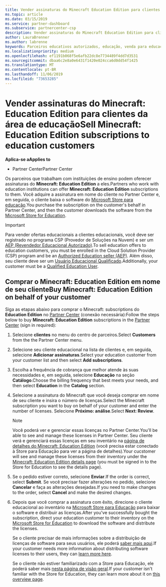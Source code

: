 ```yaml
---
title: Vender assinaturas do Minecraft Education Edition para clientes da área de educação
ms.topic: article
ms.date: 03/15/2019
ms.service: partner-dashboard
ms.subservice: partnercenter-csp
description: Vender assinaturas do Minecraft Education Edition para clientes da área de educação qualificados.
author: LauraBrenner
ms.author: labrenne
keywords: Parceiros educativos autorizados, educação, venda para educação, escolas
ms.localizationpriority: medium
ms.openlocfilehash: ef1191b068f5e6afb22dc8e7734489f4dd7d3531
ms.sourcegitcommit: dbaa6c2e8a0e6431f1420e024cca6d0dd54f1425
ms.translationtype: MT
ms.contentlocale: pt-BR
ms.lasthandoff: 11/06/2019
ms.locfileid: "73653285"
---
```

# <a name="sell-minecraft-education-edition-subscriptions-to-education-customers"></a><span data-ttu-id="b500b-104">Vender assinaturas do Minecraft: Education Edition para clientes da área de educação</span><span class="sxs-lookup"><span data-stu-id="b500b-104">Sell Minecraft: Education Edition subscriptions to education customers</span></span>

<span data-ttu-id="b500b-105">**Aplica-se a**</span><span class="sxs-lookup"><span data-stu-id="b500b-105">**Applies to**</span></span>

-  <span data-ttu-id="b500b-106">Partner Center</span><span class="sxs-lookup"><span data-stu-id="b500b-106">Partner Center</span></span>

<span data-ttu-id="b500b-107">Os parceiros que trabalham com instituições de ensino podem oferecer assinaturas do **Minecraft: Education Edition** a eles.</span><span class="sxs-lookup"><span data-stu-id="b500b-107">Partners who work with education institutions can offer **Minecraft: Education Edition** subscriptions to them.</span></span> <span data-ttu-id="b500b-108">Você adquire a assinatura em nome do cliente no Partner Center e, em seguida, o cliente baixa o software do [Microsoft Store para educação](https://educationstore.microsoft.com).</span><span class="sxs-lookup"><span data-stu-id="b500b-108">You purchase the subscription on the customer's behalf in Partner Center, and then the customer downloads the software from the [Microsoft Store for Education](https://educationstore.microsoft.com).</span></span> 

>[!IMPORTANT]
><span data-ttu-id="b500b-109">Para vender ofertas educacionais a clientes educacionais, você deve ser registrado no programa CSP (Provedor de Soluções na Nuvem) e ser um [AEP (Revendedor Educacional Autorizado)](https://www.mepn.com).</span><span class="sxs-lookup"><span data-stu-id="b500b-109">To sell education offers to education customers, you must be enrolled in the Cloud Solution Provider (CSP) program and be an [Authorized Education seller (AEP)](https://www.mepn.com).</span></span> <span data-ttu-id="b500b-110">Além disso, seu cliente deve ser um [Usuário Educacional Qualificado](https://www.microsoftvolumelicensing.com/DocumentSearch.aspx?Mode=3&DocumentTypeId=7).</span><span class="sxs-lookup"><span data-stu-id="b500b-110">Additionally, your customer must be a [Qualified Education User](https://www.microsoftvolumelicensing.com/DocumentSearch.aspx?Mode=3&DocumentTypeId=7).</span></span>  

 
## <a name="buy-minecraft-education-edition-on-behalf-of-your-customer"></a><span data-ttu-id="b500b-111">Comprar o **Minecraft: Education Edition** em nome de seu cliente</span><span class="sxs-lookup"><span data-stu-id="b500b-111">Buy **Minecraft: Education Edition** on behalf of your customer</span></span>

<span data-ttu-id="b500b-112">Siga as etapas abaixo para comprar o Minecraft: subscriptions do **Education Edition** no [Partner Center](https://partnercenter.microsoft.com/pcv/dashboard/overview
) (conexão necessária):</span><span class="sxs-lookup"><span data-stu-id="b500b-112">Follow the steps below to buy **Minecraft: Education Edition** subscriptions in the [Partner Center](https://partnercenter.microsoft.com/pcv/dashboard/overview
) (sign in required):</span></span>

  1.  <span data-ttu-id="b500b-113">Selecione **clientes** no menu do centro de parceiros.</span><span class="sxs-lookup"><span data-stu-id="b500b-113">Select **Customers** from the the Partner Center menu.</span></span>
  
  2.  <span data-ttu-id="b500b-114">Selecione seu cliente educacional na lista de clientes e, em seguida, selecione **Adicionar assinaturas**.</span><span class="sxs-lookup"><span data-stu-id="b500b-114">Select your education customer from your customer list and then select **Add subscriptions**.</span></span>
  
  3.  <span data-ttu-id="b500b-115">Escolha a frequência de cobrança que melhor atende às suas necessidades e, em seguida, selecione **Educação** na seção **Catálogo**.</span><span class="sxs-lookup"><span data-stu-id="b500b-115">Choose the billing frequency that best meets your needs, and then select **Education** in the **Catalog** section.</span></span>

  4.  <span data-ttu-id="b500b-116">Selecione a assinatura do Minecraft que você deseja comprar em nome de seu cliente e insira o número de licenças.</span><span class="sxs-lookup"><span data-stu-id="b500b-116">Select the Minecraft subscription you want to buy on behalf of your customer and enter the number of licenses.</span></span> <span data-ttu-id="b500b-117">Selecione **Próximo: análise**.</span><span class="sxs-lookup"><span data-stu-id="b500b-117">Select **Next: Review**.</span></span>

      >[!NOTE]
      ><span data-ttu-id="b500b-118">Você poderá ver e gerenciar essas licenças no Partner Center.</span><span class="sxs-lookup"><span data-stu-id="b500b-118">You'll be able to see and manage these licenses in Partner Center.</span></span> <span data-ttu-id="b500b-119">Seu cliente verá e gerenciará essas licenças em seu inventário na [página de detalhes do Minecraft: Education Edition](https://educationstore.microsoft.com/store/details/minecraft-education-edition/9nblggh4r2r6) (você precisa estar conectado à Store para Educação para ver a página de detalhes).</span><span class="sxs-lookup"><span data-stu-id="b500b-119">Your cucstomer will see and manage these licenses from their inventory under the [Minecraft: Education Edition details page](https://educationstore.microsoft.com/store/details/minecraft-education-edition/9nblggh4r2r6) (you must be signed in to the Store for Education to see the details page).</span></span> 

  5.  <span data-ttu-id="b500b-120">Se o pedido estiver correto, selecione **Enviar**.</span><span class="sxs-lookup"><span data-stu-id="b500b-120">If the order is correct, select **Submit**.</span></span> <span data-ttu-id="b500b-121">Se você precisar fazer alterações no pedido, selecione **Cancelar** e faça as alterações desejadas.</span><span class="sxs-lookup"><span data-stu-id="b500b-121">If you need to make changes to the order, select **Cancel** and make the desired changes.</span></span>   

  6.  <span data-ttu-id="b500b-122">Depois que você comprar a assinatura com êxito, direcione o cliente educacional ao inventário na [Microsoft Store para Educação](https://educationstore.microsoft.com) para baixar o software e distribuir as licenças.</span><span class="sxs-lookup"><span data-stu-id="b500b-122">After you've successfully bought the subscription, direct your education customer to their inventory on the [Microsoft Store for Education](https://educationstore.microsoft.com) to download the software and distribute the licenses.</span></span>

      <span data-ttu-id="b500b-123">Se o cliente precisar de mais informações sobre a distribuição de licenças de software para seus usuários, ele poderá [saber mais aqui](https://docs.microsoft.com/education/windows/school-get-minecraft#distribute-minecraft).</span><span class="sxs-lookup"><span data-stu-id="b500b-123">If your customer needs more information about distributing software licenses to their users, they can [learn more here](https://docs.microsoft.com/education/windows/school-get-minecraft#distribute-minecraft).</span></span>  
  
      <span data-ttu-id="b500b-124">Se o cliente não estiver familiarizado com a Store para Educação, ele poderá saber mais [nesta página de visão geral](https://docs.microsoft.com/microsoft-store/windows-store-for-business-overview).</span><span class="sxs-lookup"><span data-stu-id="b500b-124">If your customer isn't familiar with the Store for Education, they can learn more about it on [this overview page](https://docs.microsoft.com/microsoft-store/windows-store-for-business-overview).</span></span>  

      

